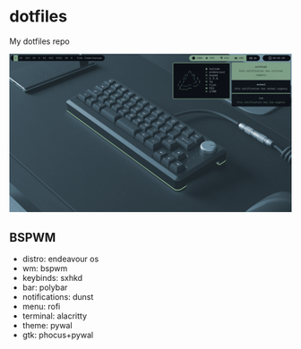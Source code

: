 # dotfiles

My dotfiles repo

![BSPWM](1605139429.png "BSPWM")

## BSPWM

* distro: endeavour os
* wm: bspwm
* keybinds: sxhkd
* bar: polybar
* notifications: dunst
* menu: rofi
* terminal: alacritty
* theme: pywal
* gtk: phocus+pywal
